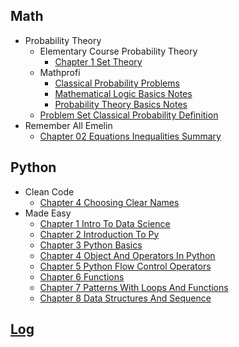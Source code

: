 
## Math
  * Probability Theory
    * Elementary Course Probability Theory
      * [Chapter 1 Set Theory](Math/probability_theory/elementary_course_probability_theory/chapter_1_set_theory.ipynb)
    * Mathprofi
      * [Classical Probability Problems](Math/probability_theory/mathprofi/classical_probability_problems.ipynb)
      * [Mathematical Logic Basics Notes](Math/probability_theory/mathprofi/mathematical_logic_basics_notes.ipynb)
      * [Probability Theory Basics Notes](Math/probability_theory/mathprofi/probability_theory_basics_notes.ipynb)
    * [Problem Set Classical Probability Definition](Math/probability_theory/problem_set_classical_probability_definition.ipynb)
  * Remember All Emelin
    * [Chapter 02 Equations Inequalities Summary](Math/remember_all_emelin/chapter_02_equations_inequalities_summary.ipynb)

## Python
  * Clean Code
    * [Chapter 4 Choosing Clear Names](Python/clean_code/chapter_4_choosing_clear_names.ipynb)
  * Made Easy
    * [Chapter 1 Intro To Data Science](Python/made_easy/chapter_1_intro_to_data_science.ipynb)
    * [Chapter 2 Introduction To Py](Python/made_easy/chapter_2_introduction_to_py.ipynb)
    * [Chapter 3 Python Basics](Python/made_easy/chapter_3_python_basics.ipynb)
    * [Chapter 4 Object And Operators In Python](Python/made_easy/chapter_4_object_and_operators_in_python.ipynb)
    * [Chapter 5 Python Flow Control Operators](Python/made_easy/chapter_5_python_flow_control_operators.ipynb)
    * [Chapter 6 Functions](Python/made_easy/chapter_6_functions.ipynb)
    * [Chapter 7 Patterns With Loops And Functions](Python/made_easy/chapter_7_patterns_with_loops_and_functions.ipynb)
    * [Chapter 8 Data Structures And Sequence](Python/made_easy/chapter_8_data_structures_and_sequence.ipynb)

## [Log](/log.ipynb)
